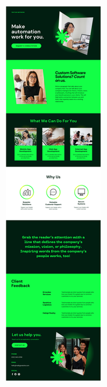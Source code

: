 ![template](https://raw.githubusercontent.com/ShriIraCatalog/resources-two/refs/heads/master/2025/04/20/20250420205905.png)
